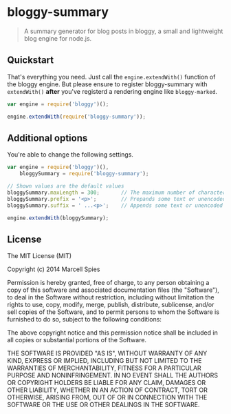 # bloggy-summary

> A summary generator for blog posts in bloggy, a small and lightweight blog engine for node.js.

## Quickstart

That's everything you need. Just call the `engine.extendWith()` function of the bloggy engine. But please ensure to register bloggy-summary with `extendWith()` __after__ you've registerd a rendering engine like `bloggy-marked`.

```Javascript
var engine = require('bloggy')();

engine.extendWith(require('bloggy-summary'));
```

## Additional options

You're able to change the following settings.

```Javascript
var engine = require('bloggy')(),
    bloggySummary = require('bloggy-summary');

// Shown values are the default values
bloggySummary.maxLength = 300;       // The maximum number of characters for the html-encoded, text-only summary snippet.
bloggySummary.prefix = '<p>';        // Prepands some text or unencoded strings
bloggySummary.suffix = ' ...<p>';    // Appends some text or unencoded strings

engine.extendWith(bloggySummary);

```

License
-------

The MIT License (MIT)

Copyright (c) 2014 Marcell Spies

Permission is hereby granted, free of charge, to any person obtaining a copy
of this software and associated documentation files (the "Software"), to deal
in the Software without restriction, including without limitation the rights
to use, copy, modify, merge, publish, distribute, sublicense, and/or sell
copies of the Software, and to permit persons to whom the Software is
furnished to do so, subject to the following conditions:

The above copyright notice and this permission notice shall be included in
all copies or substantial portions of the Software.

THE SOFTWARE IS PROVIDED "AS IS", WITHOUT WARRANTY OF ANY KIND, EXPRESS OR
IMPLIED, INCLUDING BUT NOT LIMITED TO THE WARRANTIES OF MERCHANTABILITY,
FITNESS FOR A PARTICULAR PURPOSE AND NONINFRINGEMENT. IN NO EVENT SHALL THE
AUTHORS OR COPYRIGHT HOLDERS BE LIABLE FOR ANY CLAIM, DAMAGES OR OTHER
LIABILITY, WHETHER IN AN ACTION OF CONTRACT, TORT OR OTHERWISE, ARISING FROM,
OUT OF OR IN CONNECTION WITH THE SOFTWARE OR THE USE OR OTHER DEALINGS IN
THE SOFTWARE.